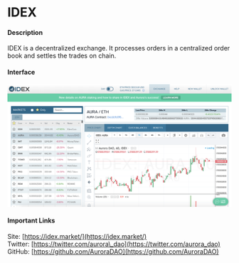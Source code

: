 # IDEX

#### Description

IDEX is a decentralized exchange. It processes orders in a centralized order book and settles the trades on chain.

#### Interface

![](../../../.gitbook/assets/idex_interface.png)

#### Important Links

Site: [https://idex.market/](https://idex.market/)  
Twitter: [https://twitter.com/aurora\_dao](https://twitter.com/aurora_dao)  
GitHub: [https://github.com/AuroraDAO](https://github.com/AuroraDAO)

